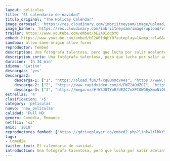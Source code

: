 ```yaml
---
layout: peliculas
title: "El calendario de navidad"
titulo_original: "The Holiday Calendar"
image_carousel: 'https://res.cloudinary.com/imbriitneysam/image/upload/v1542155530/holyday-poster-min.jpg'
image_banner: 'https://res.cloudinary.com/imbriitneysam/image/upload/v1542155531/holiday-banner-min.jpg'
trailer: https://www.youtube.com/embed/bE2A0IdqbY0
embed: https://www.youtube.com/embed/bE2A0IdqbY0?autoplay=1&amp;rel=0&amp;hd=1&border=0&wmode=opaque&enablejsapi=1&modestbranding=1&controls=1&showinfo=0
sandbox: allow-same-origin allow-forms
reproductor: fembed
description: Una fotógrafa talentosa, pero que lucha por salir adelante, hereda un antiguo calendario de adviento de vacaciones, cuyo contenido parece predecir el futuro. ¿Este calendario mágico la llevará a amar esta temporada de vacaciones?
description_corta: Una fotógrafa talentosa, pero que lucha por salir adelante, hereda un antiguo calendario de adviento de vacaciones, cuyo contenido parece predecir el futuro. ¿Este calendario mágico la llevará a amar esta temporada de vacaciones?
duracion: '1h 34 min'
idioma: 'Latino'
descargas: 'yes'
descargas2:
    descarga-1: ["1", "https://oload.fun/f/xq8QnmcvA4s", "https://www.google.com/s2/favicons?domain=openload.co","OpenLoad","https://res.cloudinary.com/imbriitneysam/image/upload/v1541473684/mexico.png", "Latino", "Full HD"]
    descarga-2: ["2", "https://www.rapidvideo.com/d/FWZ2AOHZOZ", "https://www.google.com/s2/favicons?domain=www.rapidvideo.com","RapidVideo","https://res.cloudinary.com/imbriitneysam/image/upload/v1541473684/mexico.png", "Latino", "Full HD"]
    descarga-3: ["3", "https://mega.nz/#!W3J0TYoR!UEZC7xXPIOWQ8yXmoNiOPPs5DPW79PT6TFcmbhrxeuU", "https://www.google.com/s2/favicons?domain=mega.nz","Mega","https://res.cloudinary.com/imbriitneysam/image/upload/v1541473684/mexico.png", "Latino", "Full HD"]
estrellas: '4'
clasificacion: '+5'
category: 'peliculas'
nuevo: 'new_peliculas'
calidad: 'Full HD'
genero: Comedia, Romance
netflix: 'si'
anio: '2018'
reproductores_fembed: ["https://gdriveplayer.co/embed2.php?link=ltlhkY9%252BufQ00FLdoS9DDwA8R8NUBXAV0D3gHHsAOI%252F03L6E%252Fqh%252BPcG8cOMQCTn9Iz7pUsjB4Q0y9cw13X1FQLVVQ8Gr356ICy9d%252B4uNymBLjgEtzHgHw%252FSkVcgDh6C3yJOPPF%252Fs98s5ICj86Rytin13A5zdJ1hQIWeEjlzBkvjGwtrisYgmVnyFlJl9ysaaQYVPbNBvVEPcIls6UNeSom1lU7x8HP6HF6oZHQCvlfvE4Wa8EQJV6kg6n0xtDGTqvgwWpqRJDd3Cy6HrWrz2OfrkAmYACScZMQpkuVwHWSQOXC7uDsvmd7zMomjTKNFKaurSZ5imu5oNAccu95KVVOESZcf%252FOxZdHAk4fSgCdGJQ%253D%253D","Latino","https://feurl.com/v/1xoq-56qx94","Latino","https://mstream.website/zv3p8dmk7xoi","Latino","https://feurl.com/v/4mgy3fzwkqxrgzg","Latino","https://gdriveplayer.co/embed2.php?link=%252FsIHhYj2nWazy0Z6wDPShwjO2aJdRhQWkdkaX0939UWKn33r5j6Kx%252BBmjPnJG7w1X1P8svfyyZKf8CgfWlRGdrGP8XeG5ME5lu6DDysk0lP6cGeQNVlj4mLcYnN0KFen4nCCJMKB6nojYcJjDCt3w4AZn%252FI%252FngTkGxe6EYDcXGzSSs6zlno1flmrjMsH7F8x2TguHNc%252B8MyfpM6q4d0VQc","Latino"]
tags:
- Comedia
twitter_text: El calendario de navidad.
introduction: Una fotógrafa talentosa, pero que lucha por salir adelante, hereda un antiguo calendario de adviento de vacaciones, cuyo contenido parece predecir el futuro. ¿Este calendario mágico la llevará a amar esta temporada de vacaciones?
---
```



 







